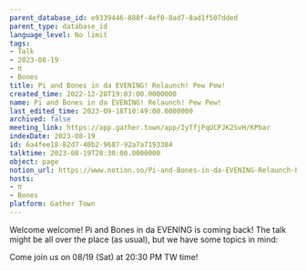 ```yaml
---
parent_database_id: e9339446-880f-4ef0-8ad7-8ad1f507dded
parent_type: database_id
language_level: No limit
tags:
- Talk
- 2023-08-19
- π
- Bones
title: Pi and Bones in da EVENING! Relaunch! Pew Pew!
created_time: 2022-12-28T19:03:00.0000000
name: Pi and Bones in da EVENING! Relaunch! Pew Pew!
last_edited_time: 2023-09-18T10:49:00.0000000
archived: false
meeting_link: https://app.gather.town/app/IyTfjPqUCPJK2SvH/KPbar
indexDate: 2023-08-19
id: 6a4fee18-82d7-40b2-9687-92a7a7193384
talktime: 2023-08-19T20:30:00.0000000
object: page
notion_url: https://www.notion.so/Pi-and-Bones-in-da-EVENING-Relaunch-Pew-Pew-6a4fee1882d740b2968792a7a7193384
hosts:
- π
- Bones
platform: Gather Town
---
```


Welcome welcome! Pi and Bones in da EVENING is coming back! 
The talk might be all over the place (as usual), but we have some topics in mind:


   
   
   

Come join us on 08/19 (Sat) at 20:30 PM TW time!























